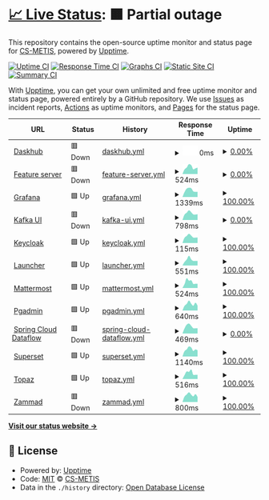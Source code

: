 # [📈 Live Status](https://status.p3.csgroup.space): <!--live status--> **🟧 Partial outage**

This repository contains the open-source uptime monitor and status page for [CS-METIS](https://status.p3.csgroup.space), powered by [Upptime](https://github.com/upptime/upptime).

[![Uptime CI](https://github.com/CS-METIS/metis-dev-status-page/workflows/Uptime%20CI/badge.svg)](https://github.com/CS-METIS/metis-dev-status-page/actions?query=workflow%3A%22Uptime+CI%22)
[![Response Time CI](https://github.com/CS-METIS/metis-dev-status-page/workflows/Response%20Time%20CI/badge.svg)](https://github.com/CS-METIS/metis-dev-status-page/actions?query=workflow%3A%22Response+Time+CI%22)
[![Graphs CI](https://github.com/CS-METIS/metis-dev-status-page/workflows/Graphs%20CI/badge.svg)](https://github.com/CS-METIS/metis-dev-status-page/actions?query=workflow%3A%22Graphs+CI%22)
[![Static Site CI](https://github.com/CS-METIS/metis-dev-status-page/workflows/Static%20Site%20CI/badge.svg)](https://github.com/CS-METIS/metis-dev-status-page/actions?query=workflow%3A%22Static+Site+CI%22)
[![Summary CI](https://github.com/CS-METIS/metis-dev-status-page/workflows/Summary%20CI/badge.svg)](https://github.com/CS-METIS/metis-dev-status-page/actions?query=workflow%3A%22Summary+CI%22)

With [Upptime](https://upptime.js.org), you can get your own unlimited and free uptime monitor and status page, powered entirely by a GitHub repository. We use [Issues](https://github.com/CS-METIS/metis-dev-status-page/issues) as incident reports, [Actions](https://github.com/CS-METIS/metis-dev-status-page/actions) as uptime monitors, and [Pages](https://status.p3.csgroup.space) for the status page.

<!--start: status pages-->
<!-- This summary is generated by Upptime (https://github.com/upptime/upptime) -->
<!-- Do not edit this manually, your changes will be overwritten -->
<!-- prettier-ignore -->
| URL | Status | History | Response Time | Uptime |
| --- | ------ | ------- | ------------- | ------ |
| <img alt="" src="https://icons.duckduckgo.com/ip3/nb.p3.csgroup.space.ico" height="13"> [Daskhub](https://nb.p3.csgroup.space) | 🟥 Down | [daskhub.yml](https://github.com/CS-METIS/metis-dev-status-page/commits/HEAD/history/daskhub.yml) | <details><summary><img alt="Response time graph" src="./graphs/daskhub/response-time-week.png" height="20"> 0ms</summary><br><a href="https://status.p3.csgroup.space/history/daskhub"><img alt="Response time 0" src="https://img.shields.io/endpoint?url=https%3A%2F%2Fraw.githubusercontent.com%2FCS-METIS%2Fmetis-dev-status-page%2FHEAD%2Fapi%2Fdaskhub%2Fresponse-time.json"></a><br><a href="https://status.p3.csgroup.space/history/daskhub"><img alt="24-hour response time 0" src="https://img.shields.io/endpoint?url=https%3A%2F%2Fraw.githubusercontent.com%2FCS-METIS%2Fmetis-dev-status-page%2FHEAD%2Fapi%2Fdaskhub%2Fresponse-time-day.json"></a><br><a href="https://status.p3.csgroup.space/history/daskhub"><img alt="7-day response time 0" src="https://img.shields.io/endpoint?url=https%3A%2F%2Fraw.githubusercontent.com%2FCS-METIS%2Fmetis-dev-status-page%2FHEAD%2Fapi%2Fdaskhub%2Fresponse-time-week.json"></a><br><a href="https://status.p3.csgroup.space/history/daskhub"><img alt="30-day response time 0" src="https://img.shields.io/endpoint?url=https%3A%2F%2Fraw.githubusercontent.com%2FCS-METIS%2Fmetis-dev-status-page%2FHEAD%2Fapi%2Fdaskhub%2Fresponse-time-month.json"></a><br><a href="https://status.p3.csgroup.space/history/daskhub"><img alt="1-year response time 0" src="https://img.shields.io/endpoint?url=https%3A%2F%2Fraw.githubusercontent.com%2FCS-METIS%2Fmetis-dev-status-page%2FHEAD%2Fapi%2Fdaskhub%2Fresponse-time-year.json"></a></details> | <details><summary><a href="https://status.p3.csgroup.space/history/daskhub">0.00%</a></summary><a href="https://status.p3.csgroup.space/history/daskhub"><img alt="All-time uptime 0.00%" src="https://img.shields.io/endpoint?url=https%3A%2F%2Fraw.githubusercontent.com%2FCS-METIS%2Fmetis-dev-status-page%2FHEAD%2Fapi%2Fdaskhub%2Fuptime.json"></a><br><a href="https://status.p3.csgroup.space/history/daskhub"><img alt="24-hour uptime 0.00%" src="https://img.shields.io/endpoint?url=https%3A%2F%2Fraw.githubusercontent.com%2FCS-METIS%2Fmetis-dev-status-page%2FHEAD%2Fapi%2Fdaskhub%2Fuptime-day.json"></a><br><a href="https://status.p3.csgroup.space/history/daskhub"><img alt="7-day uptime 0.00%" src="https://img.shields.io/endpoint?url=https%3A%2F%2Fraw.githubusercontent.com%2FCS-METIS%2Fmetis-dev-status-page%2FHEAD%2Fapi%2Fdaskhub%2Fuptime-week.json"></a><br><a href="https://status.p3.csgroup.space/history/daskhub"><img alt="30-day uptime 0.00%" src="https://img.shields.io/endpoint?url=https%3A%2F%2Fraw.githubusercontent.com%2FCS-METIS%2Fmetis-dev-status-page%2FHEAD%2Fapi%2Fdaskhub%2Fuptime-month.json"></a><br><a href="https://status.p3.csgroup.space/history/daskhub"><img alt="1-year uptime 0.00%" src="https://img.shields.io/endpoint?url=https%3A%2F%2Fraw.githubusercontent.com%2FCS-METIS%2Fmetis-dev-status-page%2FHEAD%2Fapi%2Fdaskhub%2Fuptime-year.json"></a></details>
| <img alt="" src="https://icons.duckduckgo.com/ip3/feature.p3.csgroup.space.ico" height="13"> [Feature server](https://feature.p3.csgroup.space/) | 🟥 Down | [feature-server.yml](https://github.com/CS-METIS/metis-dev-status-page/commits/HEAD/history/feature-server.yml) | <details><summary><img alt="Response time graph" src="./graphs/feature-server/response-time-week.png" height="20"> 524ms</summary><br><a href="https://status.p3.csgroup.space/history/feature-server"><img alt="Response time 553" src="https://img.shields.io/endpoint?url=https%3A%2F%2Fraw.githubusercontent.com%2FCS-METIS%2Fmetis-dev-status-page%2FHEAD%2Fapi%2Ffeature-server%2Fresponse-time.json"></a><br><a href="https://status.p3.csgroup.space/history/feature-server"><img alt="24-hour response time 498" src="https://img.shields.io/endpoint?url=https%3A%2F%2Fraw.githubusercontent.com%2FCS-METIS%2Fmetis-dev-status-page%2FHEAD%2Fapi%2Ffeature-server%2Fresponse-time-day.json"></a><br><a href="https://status.p3.csgroup.space/history/feature-server"><img alt="7-day response time 524" src="https://img.shields.io/endpoint?url=https%3A%2F%2Fraw.githubusercontent.com%2FCS-METIS%2Fmetis-dev-status-page%2FHEAD%2Fapi%2Ffeature-server%2Fresponse-time-week.json"></a><br><a href="https://status.p3.csgroup.space/history/feature-server"><img alt="30-day response time 553" src="https://img.shields.io/endpoint?url=https%3A%2F%2Fraw.githubusercontent.com%2FCS-METIS%2Fmetis-dev-status-page%2FHEAD%2Fapi%2Ffeature-server%2Fresponse-time-month.json"></a><br><a href="https://status.p3.csgroup.space/history/feature-server"><img alt="1-year response time 553" src="https://img.shields.io/endpoint?url=https%3A%2F%2Fraw.githubusercontent.com%2FCS-METIS%2Fmetis-dev-status-page%2FHEAD%2Fapi%2Ffeature-server%2Fresponse-time-year.json"></a></details> | <details><summary><a href="https://status.p3.csgroup.space/history/feature-server">0.00%</a></summary><a href="https://status.p3.csgroup.space/history/feature-server"><img alt="All-time uptime 12.66%" src="https://img.shields.io/endpoint?url=https%3A%2F%2Fraw.githubusercontent.com%2FCS-METIS%2Fmetis-dev-status-page%2FHEAD%2Fapi%2Ffeature-server%2Fuptime.json"></a><br><a href="https://status.p3.csgroup.space/history/feature-server"><img alt="24-hour uptime 0.00%" src="https://img.shields.io/endpoint?url=https%3A%2F%2Fraw.githubusercontent.com%2FCS-METIS%2Fmetis-dev-status-page%2FHEAD%2Fapi%2Ffeature-server%2Fuptime-day.json"></a><br><a href="https://status.p3.csgroup.space/history/feature-server"><img alt="7-day uptime 0.00%" src="https://img.shields.io/endpoint?url=https%3A%2F%2Fraw.githubusercontent.com%2FCS-METIS%2Fmetis-dev-status-page%2FHEAD%2Fapi%2Ffeature-server%2Fuptime-week.json"></a><br><a href="https://status.p3.csgroup.space/history/feature-server"><img alt="30-day uptime 12.66%" src="https://img.shields.io/endpoint?url=https%3A%2F%2Fraw.githubusercontent.com%2FCS-METIS%2Fmetis-dev-status-page%2FHEAD%2Fapi%2Ffeature-server%2Fuptime-month.json"></a><br><a href="https://status.p3.csgroup.space/history/feature-server"><img alt="1-year uptime 12.66%" src="https://img.shields.io/endpoint?url=https%3A%2F%2Fraw.githubusercontent.com%2FCS-METIS%2Fmetis-dev-status-page%2FHEAD%2Fapi%2Ffeature-server%2Fuptime-year.json"></a></details>
| <img alt="" src="https://icons.duckduckgo.com/ip3/grafana.p3.csgroup.space.ico" height="13"> [Grafana](https://grafana.p3.csgroup.space) | 🟩 Up | [grafana.yml](https://github.com/CS-METIS/metis-dev-status-page/commits/HEAD/history/grafana.yml) | <details><summary><img alt="Response time graph" src="./graphs/grafana/response-time-week.png" height="20"> 1339ms</summary><br><a href="https://status.p3.csgroup.space/history/grafana"><img alt="Response time 1377" src="https://img.shields.io/endpoint?url=https%3A%2F%2Fraw.githubusercontent.com%2FCS-METIS%2Fmetis-dev-status-page%2FHEAD%2Fapi%2Fgrafana%2Fresponse-time.json"></a><br><a href="https://status.p3.csgroup.space/history/grafana"><img alt="24-hour response time 1017" src="https://img.shields.io/endpoint?url=https%3A%2F%2Fraw.githubusercontent.com%2FCS-METIS%2Fmetis-dev-status-page%2FHEAD%2Fapi%2Fgrafana%2Fresponse-time-day.json"></a><br><a href="https://status.p3.csgroup.space/history/grafana"><img alt="7-day response time 1339" src="https://img.shields.io/endpoint?url=https%3A%2F%2Fraw.githubusercontent.com%2FCS-METIS%2Fmetis-dev-status-page%2FHEAD%2Fapi%2Fgrafana%2Fresponse-time-week.json"></a><br><a href="https://status.p3.csgroup.space/history/grafana"><img alt="30-day response time 1377" src="https://img.shields.io/endpoint?url=https%3A%2F%2Fraw.githubusercontent.com%2FCS-METIS%2Fmetis-dev-status-page%2FHEAD%2Fapi%2Fgrafana%2Fresponse-time-month.json"></a><br><a href="https://status.p3.csgroup.space/history/grafana"><img alt="1-year response time 1377" src="https://img.shields.io/endpoint?url=https%3A%2F%2Fraw.githubusercontent.com%2FCS-METIS%2Fmetis-dev-status-page%2FHEAD%2Fapi%2Fgrafana%2Fresponse-time-year.json"></a></details> | <details><summary><a href="https://status.p3.csgroup.space/history/grafana">100.00%</a></summary><a href="https://status.p3.csgroup.space/history/grafana"><img alt="All-time uptime 96.19%" src="https://img.shields.io/endpoint?url=https%3A%2F%2Fraw.githubusercontent.com%2FCS-METIS%2Fmetis-dev-status-page%2FHEAD%2Fapi%2Fgrafana%2Fuptime.json"></a><br><a href="https://status.p3.csgroup.space/history/grafana"><img alt="24-hour uptime 100.00%" src="https://img.shields.io/endpoint?url=https%3A%2F%2Fraw.githubusercontent.com%2FCS-METIS%2Fmetis-dev-status-page%2FHEAD%2Fapi%2Fgrafana%2Fuptime-day.json"></a><br><a href="https://status.p3.csgroup.space/history/grafana"><img alt="7-day uptime 100.00%" src="https://img.shields.io/endpoint?url=https%3A%2F%2Fraw.githubusercontent.com%2FCS-METIS%2Fmetis-dev-status-page%2FHEAD%2Fapi%2Fgrafana%2Fuptime-week.json"></a><br><a href="https://status.p3.csgroup.space/history/grafana"><img alt="30-day uptime 96.19%" src="https://img.shields.io/endpoint?url=https%3A%2F%2Fraw.githubusercontent.com%2FCS-METIS%2Fmetis-dev-status-page%2FHEAD%2Fapi%2Fgrafana%2Fuptime-month.json"></a><br><a href="https://status.p3.csgroup.space/history/grafana"><img alt="1-year uptime 96.19%" src="https://img.shields.io/endpoint?url=https%3A%2F%2Fraw.githubusercontent.com%2FCS-METIS%2Fmetis-dev-status-page%2FHEAD%2Fapi%2Fgrafana%2Fuptime-year.json"></a></details>
| <img alt="" src="https://icons.duckduckgo.com/ip3/kafka.p3.csgroup.space.ico" height="13"> [Kafka UI](https://kafka.p3.csgroup.space) | 🟥 Down | [kafka-ui.yml](https://github.com/CS-METIS/metis-dev-status-page/commits/HEAD/history/kafka-ui.yml) | <details><summary><img alt="Response time graph" src="./graphs/kafka-ui/response-time-week.png" height="20"> 798ms</summary><br><a href="https://status.p3.csgroup.space/history/kafka-ui"><img alt="Response time 889" src="https://img.shields.io/endpoint?url=https%3A%2F%2Fraw.githubusercontent.com%2FCS-METIS%2Fmetis-dev-status-page%2FHEAD%2Fapi%2Fkafka-ui%2Fresponse-time.json"></a><br><a href="https://status.p3.csgroup.space/history/kafka-ui"><img alt="24-hour response time 683" src="https://img.shields.io/endpoint?url=https%3A%2F%2Fraw.githubusercontent.com%2FCS-METIS%2Fmetis-dev-status-page%2FHEAD%2Fapi%2Fkafka-ui%2Fresponse-time-day.json"></a><br><a href="https://status.p3.csgroup.space/history/kafka-ui"><img alt="7-day response time 798" src="https://img.shields.io/endpoint?url=https%3A%2F%2Fraw.githubusercontent.com%2FCS-METIS%2Fmetis-dev-status-page%2FHEAD%2Fapi%2Fkafka-ui%2Fresponse-time-week.json"></a><br><a href="https://status.p3.csgroup.space/history/kafka-ui"><img alt="30-day response time 889" src="https://img.shields.io/endpoint?url=https%3A%2F%2Fraw.githubusercontent.com%2FCS-METIS%2Fmetis-dev-status-page%2FHEAD%2Fapi%2Fkafka-ui%2Fresponse-time-month.json"></a><br><a href="https://status.p3.csgroup.space/history/kafka-ui"><img alt="1-year response time 889" src="https://img.shields.io/endpoint?url=https%3A%2F%2Fraw.githubusercontent.com%2FCS-METIS%2Fmetis-dev-status-page%2FHEAD%2Fapi%2Fkafka-ui%2Fresponse-time-year.json"></a></details> | <details><summary><a href="https://status.p3.csgroup.space/history/kafka-ui">0.00%</a></summary><a href="https://status.p3.csgroup.space/history/kafka-ui"><img alt="All-time uptime 19.04%" src="https://img.shields.io/endpoint?url=https%3A%2F%2Fraw.githubusercontent.com%2FCS-METIS%2Fmetis-dev-status-page%2FHEAD%2Fapi%2Fkafka-ui%2Fuptime.json"></a><br><a href="https://status.p3.csgroup.space/history/kafka-ui"><img alt="24-hour uptime 0.00%" src="https://img.shields.io/endpoint?url=https%3A%2F%2Fraw.githubusercontent.com%2FCS-METIS%2Fmetis-dev-status-page%2FHEAD%2Fapi%2Fkafka-ui%2Fuptime-day.json"></a><br><a href="https://status.p3.csgroup.space/history/kafka-ui"><img alt="7-day uptime 0.00%" src="https://img.shields.io/endpoint?url=https%3A%2F%2Fraw.githubusercontent.com%2FCS-METIS%2Fmetis-dev-status-page%2FHEAD%2Fapi%2Fkafka-ui%2Fuptime-week.json"></a><br><a href="https://status.p3.csgroup.space/history/kafka-ui"><img alt="30-day uptime 19.04%" src="https://img.shields.io/endpoint?url=https%3A%2F%2Fraw.githubusercontent.com%2FCS-METIS%2Fmetis-dev-status-page%2FHEAD%2Fapi%2Fkafka-ui%2Fuptime-month.json"></a><br><a href="https://status.p3.csgroup.space/history/kafka-ui"><img alt="1-year uptime 19.04%" src="https://img.shields.io/endpoint?url=https%3A%2F%2Fraw.githubusercontent.com%2FCS-METIS%2Fmetis-dev-status-page%2FHEAD%2Fapi%2Fkafka-ui%2Fuptime-year.json"></a></details>
| <img alt="" src="https://icons.duckduckgo.com/ip3/auth.p3.csgroup.space.ico" height="13"> [Keycloak](https://auth.p3.csgroup.space) | 🟩 Up | [keycloak.yml](https://github.com/CS-METIS/metis-dev-status-page/commits/HEAD/history/keycloak.yml) | <details><summary><img alt="Response time graph" src="./graphs/keycloak/response-time-week.png" height="20"> 115ms</summary><br><a href="https://status.p3.csgroup.space/history/keycloak"><img alt="Response time 118" src="https://img.shields.io/endpoint?url=https%3A%2F%2Fraw.githubusercontent.com%2FCS-METIS%2Fmetis-dev-status-page%2FHEAD%2Fapi%2Fkeycloak%2Fresponse-time.json"></a><br><a href="https://status.p3.csgroup.space/history/keycloak"><img alt="24-hour response time 98" src="https://img.shields.io/endpoint?url=https%3A%2F%2Fraw.githubusercontent.com%2FCS-METIS%2Fmetis-dev-status-page%2FHEAD%2Fapi%2Fkeycloak%2Fresponse-time-day.json"></a><br><a href="https://status.p3.csgroup.space/history/keycloak"><img alt="7-day response time 115" src="https://img.shields.io/endpoint?url=https%3A%2F%2Fraw.githubusercontent.com%2FCS-METIS%2Fmetis-dev-status-page%2FHEAD%2Fapi%2Fkeycloak%2Fresponse-time-week.json"></a><br><a href="https://status.p3.csgroup.space/history/keycloak"><img alt="30-day response time 118" src="https://img.shields.io/endpoint?url=https%3A%2F%2Fraw.githubusercontent.com%2FCS-METIS%2Fmetis-dev-status-page%2FHEAD%2Fapi%2Fkeycloak%2Fresponse-time-month.json"></a><br><a href="https://status.p3.csgroup.space/history/keycloak"><img alt="1-year response time 118" src="https://img.shields.io/endpoint?url=https%3A%2F%2Fraw.githubusercontent.com%2FCS-METIS%2Fmetis-dev-status-page%2FHEAD%2Fapi%2Fkeycloak%2Fresponse-time-year.json"></a></details> | <details><summary><a href="https://status.p3.csgroup.space/history/keycloak">100.00%</a></summary><a href="https://status.p3.csgroup.space/history/keycloak"><img alt="All-time uptime 96.22%" src="https://img.shields.io/endpoint?url=https%3A%2F%2Fraw.githubusercontent.com%2FCS-METIS%2Fmetis-dev-status-page%2FHEAD%2Fapi%2Fkeycloak%2Fuptime.json"></a><br><a href="https://status.p3.csgroup.space/history/keycloak"><img alt="24-hour uptime 100.00%" src="https://img.shields.io/endpoint?url=https%3A%2F%2Fraw.githubusercontent.com%2FCS-METIS%2Fmetis-dev-status-page%2FHEAD%2Fapi%2Fkeycloak%2Fuptime-day.json"></a><br><a href="https://status.p3.csgroup.space/history/keycloak"><img alt="7-day uptime 100.00%" src="https://img.shields.io/endpoint?url=https%3A%2F%2Fraw.githubusercontent.com%2FCS-METIS%2Fmetis-dev-status-page%2FHEAD%2Fapi%2Fkeycloak%2Fuptime-week.json"></a><br><a href="https://status.p3.csgroup.space/history/keycloak"><img alt="30-day uptime 96.22%" src="https://img.shields.io/endpoint?url=https%3A%2F%2Fraw.githubusercontent.com%2FCS-METIS%2Fmetis-dev-status-page%2FHEAD%2Fapi%2Fkeycloak%2Fuptime-month.json"></a><br><a href="https://status.p3.csgroup.space/history/keycloak"><img alt="1-year uptime 96.22%" src="https://img.shields.io/endpoint?url=https%3A%2F%2Fraw.githubusercontent.com%2FCS-METIS%2Fmetis-dev-status-page%2FHEAD%2Fapi%2Fkeycloak%2Fuptime-year.json"></a></details>
| <img alt="" src="https://icons.duckduckgo.com/ip3/p3.csgroup.space.ico" height="13"> [Launcher](https://p3.csgroup.space) | 🟩 Up | [launcher.yml](https://github.com/CS-METIS/metis-dev-status-page/commits/HEAD/history/launcher.yml) | <details><summary><img alt="Response time graph" src="./graphs/launcher/response-time-week.png" height="20"> 551ms</summary><br><a href="https://status.p3.csgroup.space/history/launcher"><img alt="Response time 679" src="https://img.shields.io/endpoint?url=https%3A%2F%2Fraw.githubusercontent.com%2FCS-METIS%2Fmetis-dev-status-page%2FHEAD%2Fapi%2Flauncher%2Fresponse-time.json"></a><br><a href="https://status.p3.csgroup.space/history/launcher"><img alt="24-hour response time 444" src="https://img.shields.io/endpoint?url=https%3A%2F%2Fraw.githubusercontent.com%2FCS-METIS%2Fmetis-dev-status-page%2FHEAD%2Fapi%2Flauncher%2Fresponse-time-day.json"></a><br><a href="https://status.p3.csgroup.space/history/launcher"><img alt="7-day response time 551" src="https://img.shields.io/endpoint?url=https%3A%2F%2Fraw.githubusercontent.com%2FCS-METIS%2Fmetis-dev-status-page%2FHEAD%2Fapi%2Flauncher%2Fresponse-time-week.json"></a><br><a href="https://status.p3.csgroup.space/history/launcher"><img alt="30-day response time 679" src="https://img.shields.io/endpoint?url=https%3A%2F%2Fraw.githubusercontent.com%2FCS-METIS%2Fmetis-dev-status-page%2FHEAD%2Fapi%2Flauncher%2Fresponse-time-month.json"></a><br><a href="https://status.p3.csgroup.space/history/launcher"><img alt="1-year response time 679" src="https://img.shields.io/endpoint?url=https%3A%2F%2Fraw.githubusercontent.com%2FCS-METIS%2Fmetis-dev-status-page%2FHEAD%2Fapi%2Flauncher%2Fresponse-time-year.json"></a></details> | <details><summary><a href="https://status.p3.csgroup.space/history/launcher">100.00%</a></summary><a href="https://status.p3.csgroup.space/history/launcher"><img alt="All-time uptime 96.25%" src="https://img.shields.io/endpoint?url=https%3A%2F%2Fraw.githubusercontent.com%2FCS-METIS%2Fmetis-dev-status-page%2FHEAD%2Fapi%2Flauncher%2Fuptime.json"></a><br><a href="https://status.p3.csgroup.space/history/launcher"><img alt="24-hour uptime 100.00%" src="https://img.shields.io/endpoint?url=https%3A%2F%2Fraw.githubusercontent.com%2FCS-METIS%2Fmetis-dev-status-page%2FHEAD%2Fapi%2Flauncher%2Fuptime-day.json"></a><br><a href="https://status.p3.csgroup.space/history/launcher"><img alt="7-day uptime 100.00%" src="https://img.shields.io/endpoint?url=https%3A%2F%2Fraw.githubusercontent.com%2FCS-METIS%2Fmetis-dev-status-page%2FHEAD%2Fapi%2Flauncher%2Fuptime-week.json"></a><br><a href="https://status.p3.csgroup.space/history/launcher"><img alt="30-day uptime 96.25%" src="https://img.shields.io/endpoint?url=https%3A%2F%2Fraw.githubusercontent.com%2FCS-METIS%2Fmetis-dev-status-page%2FHEAD%2Fapi%2Flauncher%2Fuptime-month.json"></a><br><a href="https://status.p3.csgroup.space/history/launcher"><img alt="1-year uptime 96.25%" src="https://img.shields.io/endpoint?url=https%3A%2F%2Fraw.githubusercontent.com%2FCS-METIS%2Fmetis-dev-status-page%2FHEAD%2Fapi%2Flauncher%2Fuptime-year.json"></a></details>
| <img alt="" src="https://icons.duckduckgo.com/ip3/chat.p3.csgroup.space.ico" height="13"> [Mattermost](https://chat.p3.csgroup.space) | 🟩 Up | [mattermost.yml](https://github.com/CS-METIS/metis-dev-status-page/commits/HEAD/history/mattermost.yml) | <details><summary><img alt="Response time graph" src="./graphs/mattermost/response-time-week.png" height="20"> 524ms</summary><br><a href="https://status.p3.csgroup.space/history/mattermost"><img alt="Response time 521" src="https://img.shields.io/endpoint?url=https%3A%2F%2Fraw.githubusercontent.com%2FCS-METIS%2Fmetis-dev-status-page%2FHEAD%2Fapi%2Fmattermost%2Fresponse-time.json"></a><br><a href="https://status.p3.csgroup.space/history/mattermost"><img alt="24-hour response time 367" src="https://img.shields.io/endpoint?url=https%3A%2F%2Fraw.githubusercontent.com%2FCS-METIS%2Fmetis-dev-status-page%2FHEAD%2Fapi%2Fmattermost%2Fresponse-time-day.json"></a><br><a href="https://status.p3.csgroup.space/history/mattermost"><img alt="7-day response time 524" src="https://img.shields.io/endpoint?url=https%3A%2F%2Fraw.githubusercontent.com%2FCS-METIS%2Fmetis-dev-status-page%2FHEAD%2Fapi%2Fmattermost%2Fresponse-time-week.json"></a><br><a href="https://status.p3.csgroup.space/history/mattermost"><img alt="30-day response time 521" src="https://img.shields.io/endpoint?url=https%3A%2F%2Fraw.githubusercontent.com%2FCS-METIS%2Fmetis-dev-status-page%2FHEAD%2Fapi%2Fmattermost%2Fresponse-time-month.json"></a><br><a href="https://status.p3.csgroup.space/history/mattermost"><img alt="1-year response time 521" src="https://img.shields.io/endpoint?url=https%3A%2F%2Fraw.githubusercontent.com%2FCS-METIS%2Fmetis-dev-status-page%2FHEAD%2Fapi%2Fmattermost%2Fresponse-time-year.json"></a></details> | <details><summary><a href="https://status.p3.csgroup.space/history/mattermost">100.00%</a></summary><a href="https://status.p3.csgroup.space/history/mattermost"><img alt="All-time uptime 96.28%" src="https://img.shields.io/endpoint?url=https%3A%2F%2Fraw.githubusercontent.com%2FCS-METIS%2Fmetis-dev-status-page%2FHEAD%2Fapi%2Fmattermost%2Fuptime.json"></a><br><a href="https://status.p3.csgroup.space/history/mattermost"><img alt="24-hour uptime 100.00%" src="https://img.shields.io/endpoint?url=https%3A%2F%2Fraw.githubusercontent.com%2FCS-METIS%2Fmetis-dev-status-page%2FHEAD%2Fapi%2Fmattermost%2Fuptime-day.json"></a><br><a href="https://status.p3.csgroup.space/history/mattermost"><img alt="7-day uptime 100.00%" src="https://img.shields.io/endpoint?url=https%3A%2F%2Fraw.githubusercontent.com%2FCS-METIS%2Fmetis-dev-status-page%2FHEAD%2Fapi%2Fmattermost%2Fuptime-week.json"></a><br><a href="https://status.p3.csgroup.space/history/mattermost"><img alt="30-day uptime 96.28%" src="https://img.shields.io/endpoint?url=https%3A%2F%2Fraw.githubusercontent.com%2FCS-METIS%2Fmetis-dev-status-page%2FHEAD%2Fapi%2Fmattermost%2Fuptime-month.json"></a><br><a href="https://status.p3.csgroup.space/history/mattermost"><img alt="1-year uptime 96.28%" src="https://img.shields.io/endpoint?url=https%3A%2F%2Fraw.githubusercontent.com%2FCS-METIS%2Fmetis-dev-status-page%2FHEAD%2Fapi%2Fmattermost%2Fuptime-year.json"></a></details>
| <img alt="" src="https://icons.duckduckgo.com/ip3/pgadmin.p3.csgroup.space.ico" height="13"> [Pgadmin](https://pgadmin.p3.csgroup.space) | 🟩 Up | [pgadmin.yml](https://github.com/CS-METIS/metis-dev-status-page/commits/HEAD/history/pgadmin.yml) | <details><summary><img alt="Response time graph" src="./graphs/pgadmin/response-time-week.png" height="20"> 640ms</summary><br><a href="https://status.p3.csgroup.space/history/pgadmin"><img alt="Response time 615" src="https://img.shields.io/endpoint?url=https%3A%2F%2Fraw.githubusercontent.com%2FCS-METIS%2Fmetis-dev-status-page%2FHEAD%2Fapi%2Fpgadmin%2Fresponse-time.json"></a><br><a href="https://status.p3.csgroup.space/history/pgadmin"><img alt="24-hour response time 476" src="https://img.shields.io/endpoint?url=https%3A%2F%2Fraw.githubusercontent.com%2FCS-METIS%2Fmetis-dev-status-page%2FHEAD%2Fapi%2Fpgadmin%2Fresponse-time-day.json"></a><br><a href="https://status.p3.csgroup.space/history/pgadmin"><img alt="7-day response time 640" src="https://img.shields.io/endpoint?url=https%3A%2F%2Fraw.githubusercontent.com%2FCS-METIS%2Fmetis-dev-status-page%2FHEAD%2Fapi%2Fpgadmin%2Fresponse-time-week.json"></a><br><a href="https://status.p3.csgroup.space/history/pgadmin"><img alt="30-day response time 615" src="https://img.shields.io/endpoint?url=https%3A%2F%2Fraw.githubusercontent.com%2FCS-METIS%2Fmetis-dev-status-page%2FHEAD%2Fapi%2Fpgadmin%2Fresponse-time-month.json"></a><br><a href="https://status.p3.csgroup.space/history/pgadmin"><img alt="1-year response time 615" src="https://img.shields.io/endpoint?url=https%3A%2F%2Fraw.githubusercontent.com%2FCS-METIS%2Fmetis-dev-status-page%2FHEAD%2Fapi%2Fpgadmin%2Fresponse-time-year.json"></a></details> | <details><summary><a href="https://status.p3.csgroup.space/history/pgadmin">100.00%</a></summary><a href="https://status.p3.csgroup.space/history/pgadmin"><img alt="All-time uptime 96.25%" src="https://img.shields.io/endpoint?url=https%3A%2F%2Fraw.githubusercontent.com%2FCS-METIS%2Fmetis-dev-status-page%2FHEAD%2Fapi%2Fpgadmin%2Fuptime.json"></a><br><a href="https://status.p3.csgroup.space/history/pgadmin"><img alt="24-hour uptime 100.00%" src="https://img.shields.io/endpoint?url=https%3A%2F%2Fraw.githubusercontent.com%2FCS-METIS%2Fmetis-dev-status-page%2FHEAD%2Fapi%2Fpgadmin%2Fuptime-day.json"></a><br><a href="https://status.p3.csgroup.space/history/pgadmin"><img alt="7-day uptime 100.00%" src="https://img.shields.io/endpoint?url=https%3A%2F%2Fraw.githubusercontent.com%2FCS-METIS%2Fmetis-dev-status-page%2FHEAD%2Fapi%2Fpgadmin%2Fuptime-week.json"></a><br><a href="https://status.p3.csgroup.space/history/pgadmin"><img alt="30-day uptime 96.25%" src="https://img.shields.io/endpoint?url=https%3A%2F%2Fraw.githubusercontent.com%2FCS-METIS%2Fmetis-dev-status-page%2FHEAD%2Fapi%2Fpgadmin%2Fuptime-month.json"></a><br><a href="https://status.p3.csgroup.space/history/pgadmin"><img alt="1-year uptime 96.25%" src="https://img.shields.io/endpoint?url=https%3A%2F%2Fraw.githubusercontent.com%2FCS-METIS%2Fmetis-dev-status-page%2FHEAD%2Fapi%2Fpgadmin%2Fuptime-year.json"></a></details>
| <img alt="" src="https://icons.duckduckgo.com/ip3/processing.p3.csgroup.space.ico" height="13"> [Spring Cloud Dataflow](https://processing.p3.csgroup.space) | 🟥 Down | [spring-cloud-dataflow.yml](https://github.com/CS-METIS/metis-dev-status-page/commits/HEAD/history/spring-cloud-dataflow.yml) | <details><summary><img alt="Response time graph" src="./graphs/spring-cloud-dataflow/response-time-week.png" height="20"> 469ms</summary><br><a href="https://status.p3.csgroup.space/history/spring-cloud-dataflow"><img alt="Response time 469" src="https://img.shields.io/endpoint?url=https%3A%2F%2Fraw.githubusercontent.com%2FCS-METIS%2Fmetis-dev-status-page%2FHEAD%2Fapi%2Fspring-cloud-dataflow%2Fresponse-time.json"></a><br><a href="https://status.p3.csgroup.space/history/spring-cloud-dataflow"><img alt="24-hour response time 364" src="https://img.shields.io/endpoint?url=https%3A%2F%2Fraw.githubusercontent.com%2FCS-METIS%2Fmetis-dev-status-page%2FHEAD%2Fapi%2Fspring-cloud-dataflow%2Fresponse-time-day.json"></a><br><a href="https://status.p3.csgroup.space/history/spring-cloud-dataflow"><img alt="7-day response time 469" src="https://img.shields.io/endpoint?url=https%3A%2F%2Fraw.githubusercontent.com%2FCS-METIS%2Fmetis-dev-status-page%2FHEAD%2Fapi%2Fspring-cloud-dataflow%2Fresponse-time-week.json"></a><br><a href="https://status.p3.csgroup.space/history/spring-cloud-dataflow"><img alt="30-day response time 469" src="https://img.shields.io/endpoint?url=https%3A%2F%2Fraw.githubusercontent.com%2FCS-METIS%2Fmetis-dev-status-page%2FHEAD%2Fapi%2Fspring-cloud-dataflow%2Fresponse-time-month.json"></a><br><a href="https://status.p3.csgroup.space/history/spring-cloud-dataflow"><img alt="1-year response time 469" src="https://img.shields.io/endpoint?url=https%3A%2F%2Fraw.githubusercontent.com%2FCS-METIS%2Fmetis-dev-status-page%2FHEAD%2Fapi%2Fspring-cloud-dataflow%2Fresponse-time-year.json"></a></details> | <details><summary><a href="https://status.p3.csgroup.space/history/spring-cloud-dataflow">0.00%</a></summary><a href="https://status.p3.csgroup.space/history/spring-cloud-dataflow"><img alt="All-time uptime 0.00%" src="https://img.shields.io/endpoint?url=https%3A%2F%2Fraw.githubusercontent.com%2FCS-METIS%2Fmetis-dev-status-page%2FHEAD%2Fapi%2Fspring-cloud-dataflow%2Fuptime.json"></a><br><a href="https://status.p3.csgroup.space/history/spring-cloud-dataflow"><img alt="24-hour uptime 0.00%" src="https://img.shields.io/endpoint?url=https%3A%2F%2Fraw.githubusercontent.com%2FCS-METIS%2Fmetis-dev-status-page%2FHEAD%2Fapi%2Fspring-cloud-dataflow%2Fuptime-day.json"></a><br><a href="https://status.p3.csgroup.space/history/spring-cloud-dataflow"><img alt="7-day uptime 0.00%" src="https://img.shields.io/endpoint?url=https%3A%2F%2Fraw.githubusercontent.com%2FCS-METIS%2Fmetis-dev-status-page%2FHEAD%2Fapi%2Fspring-cloud-dataflow%2Fuptime-week.json"></a><br><a href="https://status.p3.csgroup.space/history/spring-cloud-dataflow"><img alt="30-day uptime 0.00%" src="https://img.shields.io/endpoint?url=https%3A%2F%2Fraw.githubusercontent.com%2FCS-METIS%2Fmetis-dev-status-page%2FHEAD%2Fapi%2Fspring-cloud-dataflow%2Fuptime-month.json"></a><br><a href="https://status.p3.csgroup.space/history/spring-cloud-dataflow"><img alt="1-year uptime 0.00%" src="https://img.shields.io/endpoint?url=https%3A%2F%2Fraw.githubusercontent.com%2FCS-METIS%2Fmetis-dev-status-page%2FHEAD%2Fapi%2Fspring-cloud-dataflow%2Fuptime-year.json"></a></details>
| <img alt="" src="https://icons.duckduckgo.com/ip3/superset.p3.csgroup.space.ico" height="13"> [Superset](https://superset.p3.csgroup.space) | 🟩 Up | [superset.yml](https://github.com/CS-METIS/metis-dev-status-page/commits/HEAD/history/superset.yml) | <details><summary><img alt="Response time graph" src="./graphs/superset/response-time-week.png" height="20"> 1140ms</summary><br><a href="https://status.p3.csgroup.space/history/superset"><img alt="Response time 1236" src="https://img.shields.io/endpoint?url=https%3A%2F%2Fraw.githubusercontent.com%2FCS-METIS%2Fmetis-dev-status-page%2FHEAD%2Fapi%2Fsuperset%2Fresponse-time.json"></a><br><a href="https://status.p3.csgroup.space/history/superset"><img alt="24-hour response time 980" src="https://img.shields.io/endpoint?url=https%3A%2F%2Fraw.githubusercontent.com%2FCS-METIS%2Fmetis-dev-status-page%2FHEAD%2Fapi%2Fsuperset%2Fresponse-time-day.json"></a><br><a href="https://status.p3.csgroup.space/history/superset"><img alt="7-day response time 1140" src="https://img.shields.io/endpoint?url=https%3A%2F%2Fraw.githubusercontent.com%2FCS-METIS%2Fmetis-dev-status-page%2FHEAD%2Fapi%2Fsuperset%2Fresponse-time-week.json"></a><br><a href="https://status.p3.csgroup.space/history/superset"><img alt="30-day response time 1236" src="https://img.shields.io/endpoint?url=https%3A%2F%2Fraw.githubusercontent.com%2FCS-METIS%2Fmetis-dev-status-page%2FHEAD%2Fapi%2Fsuperset%2Fresponse-time-month.json"></a><br><a href="https://status.p3.csgroup.space/history/superset"><img alt="1-year response time 1236" src="https://img.shields.io/endpoint?url=https%3A%2F%2Fraw.githubusercontent.com%2FCS-METIS%2Fmetis-dev-status-page%2FHEAD%2Fapi%2Fsuperset%2Fresponse-time-year.json"></a></details> | <details><summary><a href="https://status.p3.csgroup.space/history/superset">100.00%</a></summary><a href="https://status.p3.csgroup.space/history/superset"><img alt="All-time uptime 96.23%" src="https://img.shields.io/endpoint?url=https%3A%2F%2Fraw.githubusercontent.com%2FCS-METIS%2Fmetis-dev-status-page%2FHEAD%2Fapi%2Fsuperset%2Fuptime.json"></a><br><a href="https://status.p3.csgroup.space/history/superset"><img alt="24-hour uptime 100.00%" src="https://img.shields.io/endpoint?url=https%3A%2F%2Fraw.githubusercontent.com%2FCS-METIS%2Fmetis-dev-status-page%2FHEAD%2Fapi%2Fsuperset%2Fuptime-day.json"></a><br><a href="https://status.p3.csgroup.space/history/superset"><img alt="7-day uptime 100.00%" src="https://img.shields.io/endpoint?url=https%3A%2F%2Fraw.githubusercontent.com%2FCS-METIS%2Fmetis-dev-status-page%2FHEAD%2Fapi%2Fsuperset%2Fuptime-week.json"></a><br><a href="https://status.p3.csgroup.space/history/superset"><img alt="30-day uptime 96.23%" src="https://img.shields.io/endpoint?url=https%3A%2F%2Fraw.githubusercontent.com%2FCS-METIS%2Fmetis-dev-status-page%2FHEAD%2Fapi%2Fsuperset%2Fuptime-month.json"></a><br><a href="https://status.p3.csgroup.space/history/superset"><img alt="1-year uptime 96.23%" src="https://img.shields.io/endpoint?url=https%3A%2F%2Fraw.githubusercontent.com%2FCS-METIS%2Fmetis-dev-status-page%2FHEAD%2Fapi%2Fsuperset%2Fuptime-year.json"></a></details>
| <img alt="" src="https://icons.duckduckgo.com/ip3/topaz.p3.csgroup.space.ico" height="13"> [Topaz](https://topaz.p3.csgroup.space) | 🟩 Up | [topaz.yml](https://github.com/CS-METIS/metis-dev-status-page/commits/HEAD/history/topaz.yml) | <details><summary><img alt="Response time graph" src="./graphs/topaz/response-time-week.png" height="20"> 516ms</summary><br><a href="https://status.p3.csgroup.space/history/topaz"><img alt="Response time 475" src="https://img.shields.io/endpoint?url=https%3A%2F%2Fraw.githubusercontent.com%2FCS-METIS%2Fmetis-dev-status-page%2FHEAD%2Fapi%2Ftopaz%2Fresponse-time.json"></a><br><a href="https://status.p3.csgroup.space/history/topaz"><img alt="24-hour response time 367" src="https://img.shields.io/endpoint?url=https%3A%2F%2Fraw.githubusercontent.com%2FCS-METIS%2Fmetis-dev-status-page%2FHEAD%2Fapi%2Ftopaz%2Fresponse-time-day.json"></a><br><a href="https://status.p3.csgroup.space/history/topaz"><img alt="7-day response time 516" src="https://img.shields.io/endpoint?url=https%3A%2F%2Fraw.githubusercontent.com%2FCS-METIS%2Fmetis-dev-status-page%2FHEAD%2Fapi%2Ftopaz%2Fresponse-time-week.json"></a><br><a href="https://status.p3.csgroup.space/history/topaz"><img alt="30-day response time 475" src="https://img.shields.io/endpoint?url=https%3A%2F%2Fraw.githubusercontent.com%2FCS-METIS%2Fmetis-dev-status-page%2FHEAD%2Fapi%2Ftopaz%2Fresponse-time-month.json"></a><br><a href="https://status.p3.csgroup.space/history/topaz"><img alt="1-year response time 475" src="https://img.shields.io/endpoint?url=https%3A%2F%2Fraw.githubusercontent.com%2FCS-METIS%2Fmetis-dev-status-page%2FHEAD%2Fapi%2Ftopaz%2Fresponse-time-year.json"></a></details> | <details><summary><a href="https://status.p3.csgroup.space/history/topaz">100.00%</a></summary><a href="https://status.p3.csgroup.space/history/topaz"><img alt="All-time uptime 96.25%" src="https://img.shields.io/endpoint?url=https%3A%2F%2Fraw.githubusercontent.com%2FCS-METIS%2Fmetis-dev-status-page%2FHEAD%2Fapi%2Ftopaz%2Fuptime.json"></a><br><a href="https://status.p3.csgroup.space/history/topaz"><img alt="24-hour uptime 100.00%" src="https://img.shields.io/endpoint?url=https%3A%2F%2Fraw.githubusercontent.com%2FCS-METIS%2Fmetis-dev-status-page%2FHEAD%2Fapi%2Ftopaz%2Fuptime-day.json"></a><br><a href="https://status.p3.csgroup.space/history/topaz"><img alt="7-day uptime 100.00%" src="https://img.shields.io/endpoint?url=https%3A%2F%2Fraw.githubusercontent.com%2FCS-METIS%2Fmetis-dev-status-page%2FHEAD%2Fapi%2Ftopaz%2Fuptime-week.json"></a><br><a href="https://status.p3.csgroup.space/history/topaz"><img alt="30-day uptime 96.25%" src="https://img.shields.io/endpoint?url=https%3A%2F%2Fraw.githubusercontent.com%2FCS-METIS%2Fmetis-dev-status-page%2FHEAD%2Fapi%2Ftopaz%2Fuptime-month.json"></a><br><a href="https://status.p3.csgroup.space/history/topaz"><img alt="1-year uptime 96.25%" src="https://img.shields.io/endpoint?url=https%3A%2F%2Fraw.githubusercontent.com%2FCS-METIS%2Fmetis-dev-status-page%2FHEAD%2Fapi%2Ftopaz%2Fuptime-year.json"></a></details>
| <img alt="" src="https://icons.duckduckgo.com/ip3/null.ico" height="13"> [Zammad](help.p3.csgroup.space) | 🟥 Down | [zammad.yml](https://github.com/CS-METIS/metis-dev-status-page/commits/HEAD/history/zammad.yml) | <details><summary><img alt="Response time graph" src="./graphs/zammad/response-time-week.png" height="20"> 800ms</summary><br><a href="https://status.p3.csgroup.space/history/zammad"><img alt="Response time 811" src="https://img.shields.io/endpoint?url=https%3A%2F%2Fraw.githubusercontent.com%2FCS-METIS%2Fmetis-dev-status-page%2FHEAD%2Fapi%2Fzammad%2Fresponse-time.json"></a><br><a href="https://status.p3.csgroup.space/history/zammad"><img alt="24-hour response time 621" src="https://img.shields.io/endpoint?url=https%3A%2F%2Fraw.githubusercontent.com%2FCS-METIS%2Fmetis-dev-status-page%2FHEAD%2Fapi%2Fzammad%2Fresponse-time-day.json"></a><br><a href="https://status.p3.csgroup.space/history/zammad"><img alt="7-day response time 800" src="https://img.shields.io/endpoint?url=https%3A%2F%2Fraw.githubusercontent.com%2FCS-METIS%2Fmetis-dev-status-page%2FHEAD%2Fapi%2Fzammad%2Fresponse-time-week.json"></a><br><a href="https://status.p3.csgroup.space/history/zammad"><img alt="30-day response time 811" src="https://img.shields.io/endpoint?url=https%3A%2F%2Fraw.githubusercontent.com%2FCS-METIS%2Fmetis-dev-status-page%2FHEAD%2Fapi%2Fzammad%2Fresponse-time-month.json"></a><br><a href="https://status.p3.csgroup.space/history/zammad"><img alt="1-year response time 811" src="https://img.shields.io/endpoint?url=https%3A%2F%2Fraw.githubusercontent.com%2FCS-METIS%2Fmetis-dev-status-page%2FHEAD%2Fapi%2Fzammad%2Fresponse-time-year.json"></a></details> | <details><summary><a href="https://status.p3.csgroup.space/history/zammad">100.00%</a></summary><a href="https://status.p3.csgroup.space/history/zammad"><img alt="All-time uptime 96.13%" src="https://img.shields.io/endpoint?url=https%3A%2F%2Fraw.githubusercontent.com%2FCS-METIS%2Fmetis-dev-status-page%2FHEAD%2Fapi%2Fzammad%2Fuptime.json"></a><br><a href="https://status.p3.csgroup.space/history/zammad"><img alt="24-hour uptime 99.99%" src="https://img.shields.io/endpoint?url=https%3A%2F%2Fraw.githubusercontent.com%2FCS-METIS%2Fmetis-dev-status-page%2FHEAD%2Fapi%2Fzammad%2Fuptime-day.json"></a><br><a href="https://status.p3.csgroup.space/history/zammad"><img alt="7-day uptime 100.00%" src="https://img.shields.io/endpoint?url=https%3A%2F%2Fraw.githubusercontent.com%2FCS-METIS%2Fmetis-dev-status-page%2FHEAD%2Fapi%2Fzammad%2Fuptime-week.json"></a><br><a href="https://status.p3.csgroup.space/history/zammad"><img alt="30-day uptime 96.13%" src="https://img.shields.io/endpoint?url=https%3A%2F%2Fraw.githubusercontent.com%2FCS-METIS%2Fmetis-dev-status-page%2FHEAD%2Fapi%2Fzammad%2Fuptime-month.json"></a><br><a href="https://status.p3.csgroup.space/history/zammad"><img alt="1-year uptime 96.13%" src="https://img.shields.io/endpoint?url=https%3A%2F%2Fraw.githubusercontent.com%2FCS-METIS%2Fmetis-dev-status-page%2FHEAD%2Fapi%2Fzammad%2Fuptime-year.json"></a></details>

<!--end: status pages-->

[**Visit our status website →**](https://status.p3.csgroup.space)

## 📄 License

- Powered by: [Upptime](https://github.com/upptime/upptime)
- Code: [MIT](./LICENSE) © [CS-METIS](https://status.p3.csgroup.space)
- Data in the `./history` directory: [Open Database License](https://opendatacommons.org/licenses/odbl/1-0/)
